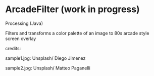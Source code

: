 # ArcadeFilter (work in progress)
Processing (Java)

Filters and transforms a color palette of an image to 80s arcade style screen overlay

credits:

sample1.jpg: Unsplash/ Diego Jimenez

sample2.jpg: Unsplash/ Matteo Paganelli


